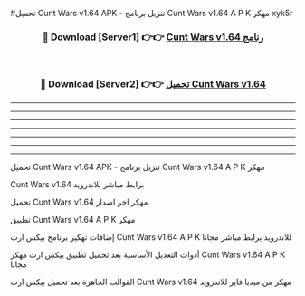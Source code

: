 #تحميل Cunt Wars v1.64  APK - تنزيل برنامج Cunt Wars v1.64  A P K مهكر xyk5r 



<div align="center">
<h3>🔴 Download [Server1] 👉👉 <a href="https://apkdownload10.web.app/?title=Cunt Wars v1.64 ">Cunt Wars v1.64  رنامج</a></h3><br>

<h3>🔴 Download [Server2] 👉👉 <a href="https://apkdownload10.web.app/?title=Cunt Wars v1.64 ">تحميل Cunt Wars v1.64  </a></h3>
</div>


----------------------------------------------------------

----------------------------------------------------------

----------------------------------------------------------

----------------------------------------------------------

----------------------------------------------------------

----------------------------------------------------------

----------------------------------------------------------

تحميل Cunt Wars v1.64  APK - تنزيل برنامج Cunt Wars v1.64  A P K مهكر

Cunt Wars v1.64  برابط مباشر للاندرويد

تحميل Cunt Wars v1.64  مهكر اخر اصدار

تطبيق Cunt Wars v1.64  A P K مهكر

إضافات تهكير برنامج بيكس ارت Cunt Wars v1.64  A P K للاندرويد برابط مباشر مجانا

أدوات التعديل الأساسية بعد تحميل تطبيق بيكس ارت مهكر Cunt Wars v1.64  A P K مجانا

القوالب الجاهزة بعد تحميل بيكس ارت Cunt Wars v1.64  مهكر من ميديا فاير للاندرويد



